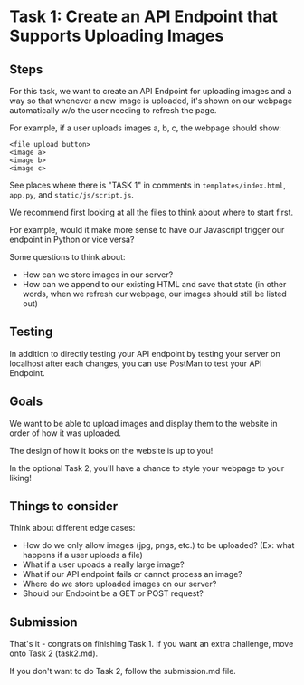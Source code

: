 # Task 1: Create an API Endpoint that Supports Uploading Images

## Steps
For this task, we want to create an API Endpoint for uploading images and a way so that whenever a new image is uploaded, it's shown on our webpage automatically w/o the user needing to refresh the page.

For example, if a user uploads images a, b, c, the webpage should show:
```
<file upload button>
<image a>
<image b>
<image c>
```

See places where there is "TASK 1" in comments in `templates/index.html`, `app.py`, and `static/js/script.js`.

We recommend first looking at all the files to think about where to start first. 

For example, would it make more sense to have our Javascript trigger our endpoint in Python or vice versa?

Some questions to think about:
* How can we store images in our server?
* How can we append to our existing HTML and save that state (in other words, when we refresh our webpage, our images should still be listed out)

## Testing
In addition to directly testing your API endpoint by testing your server on localhost after each changes, you can use PostMan to test your API Endpoint. 

## Goals
We want to be able to upload images and display them to the website in order of how it was uploaded. 

The design of how it looks on the website is up to you!

In the optional Task 2, you'll have a chance to style your webpage to your liking!

## Things to consider
Think about different edge cases:
* How do we only allow images (jpg, pngs, etc.) to be uploaded? (Ex: what happens if a user uploads a file)
* What if a user upoads a really large image?
* What if our API endpoint fails or cannot process an image?
* Where do we store uploaded images on our server?
* Should our Endpoint be a GET or POST request?

## Submission
That's it - congrats on finishing Task 1. If you want an extra challenge, move onto Task 2 (task2.md).

If you don't want to do Task 2, follow the submission.md file.
